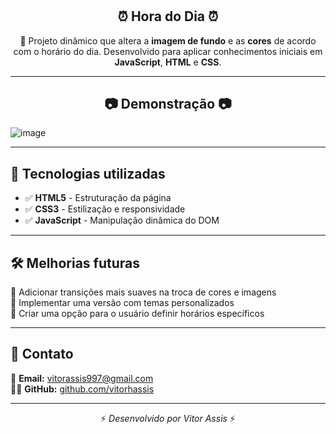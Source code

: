 # <h2 align="center">⏰ Hora do Dia ⏰</h2>

<p align="center">
  🚀 Projeto dinâmico que altera a <strong>imagem de fundo</strong> e as <strong>cores</strong> de acordo com o horário do dia.  
  Desenvolvido para aplicar conhecimentos iniciais em <strong>JavaScript</strong>, <strong>HTML</strong> e <strong>CSS</strong>.
</p>

---

<h2 align="center">📷 Demonstração 📷</h2>  

![image](https://github.com/user-attachments/assets/9756f0b8-7686-458b-b471-ddb5fcbd1769)

---

## 🚀 Tecnologias utilizadas    

- ✅ **HTML5** - Estruturação da página  
- ✅ **CSS3** - Estilização e responsividade  
- ✅ **JavaScript** - Manipulação dinâmica do DOM  

---

## 🛠 Melhorias futuras  

🔹 Adicionar transições mais suaves na troca de cores e imagens  
🔹 Implementar uma versão com temas personalizados  
🔹 Criar uma opção para o usuário definir horários específicos  

---

## 📩 Contato  

📧 **Email:** [vitorassis997@gmail.com](mailto:seuemail@email.com)  
👨‍💻 **GitHub:** [github.com/vitorhassis](https://github.com/seuusuario)  

---

<p align="center">⚡ <em>Desenvolvido por Vitor Assis</em> ⚡</p>

